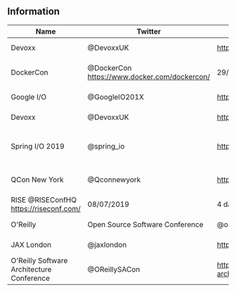 
## Information

Name | Twitter | Web | Date | Duration | Location | Price
---------|----------|---------|---------|---------|---------|---------
Devoxx | @DevoxxUK |	https://www.devoxx.co.uk/ |	17/04/19 |	3 days |	Paris |	$210 - $605
DockerCon |	@DockerCon	https://www.docker.com/dockercon/ |	29/04/19 |	4 days |	San Francisco |	$1,080 - $1,700
Google I/O |	@GoogleIO201X |	https://events.google.com/io |	07/05/2019 |	3 days |	Mountain View |	$1,150
Devoxx |	@DevoxxUK |	https://www.devoxx.co.uk/ |	08/05/19 |	3 days |	London |	£225 - £585
Spring I/O 2019 |	@spring_io |	https://2019.springio.net/ |	16/05/19 |	2 days	Barcelona	€329 - €429€
QCon New York |	@Qconnewyork |	https://qconnewyork.com/ |	24/06/19 |	5 days |	New York |	$1,565 - $2,095
RISE	@RISEConfHQ	https://riseconf.com/ |	08/07/2019 |	4 days |	Honk Kong |	$680 - $929
O'Reilly | Open Source Software Conference |	@oscon |	https://conferences.oreilly.com/oscon/oscon-or |	15/07/2019 |	4 days |	Portland |	$925 - $1,745
JAX London |	@jaxlondon |	https://jaxlondon.com/ |	07/10/19 |	4 days |	London |	£399 - £649
O'Reilly Software Architecture Conference |	@OReillySACon |	https://conferences.oreilly.com/software-architecture/sa-ny	04/11/19 |	4 days |	Berlin |	$1,595 - $2,345